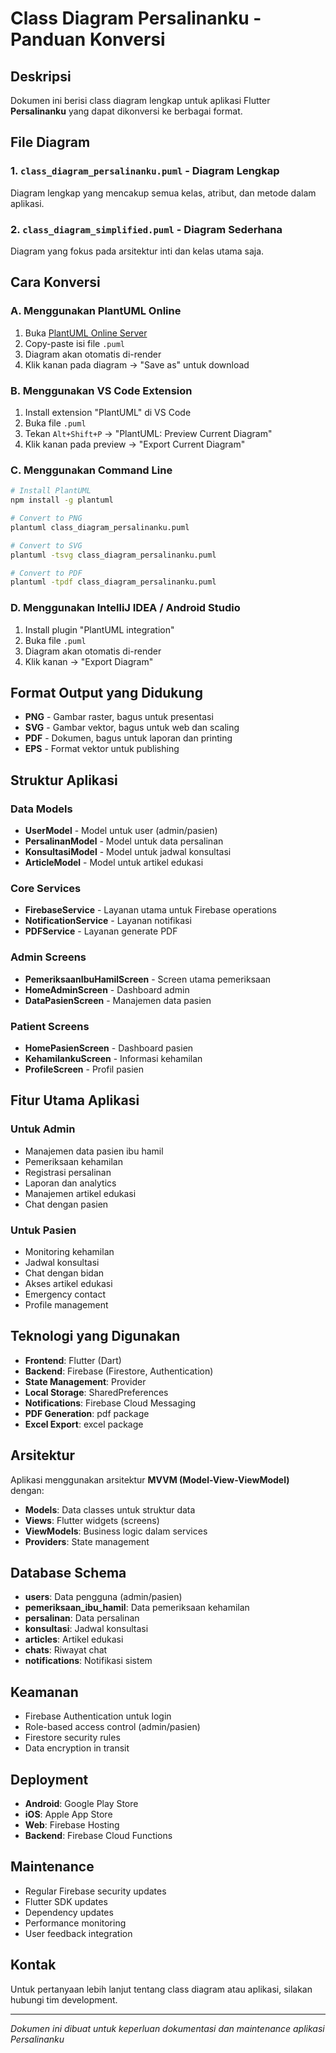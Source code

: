 # Class Diagram Persalinanku - Panduan Konversi

## Deskripsi
Dokumen ini berisi class diagram lengkap untuk aplikasi Flutter **Persalinanku** yang dapat dikonversi ke berbagai format.

## File Diagram

### 1. `class_diagram_persalinanku.puml` - Diagram Lengkap
Diagram lengkap yang mencakup semua kelas, atribut, dan metode dalam aplikasi.

### 2. `class_diagram_simplified.puml` - Diagram Sederhana
Diagram yang fokus pada arsitektur inti dan kelas utama saja.

## Cara Konversi

### A. Menggunakan PlantUML Online
1. Buka [PlantUML Online Server](http://www.plantuml.com/plantuml/uml/)
2. Copy-paste isi file `.puml`
3. Diagram akan otomatis di-render
4. Klik kanan pada diagram → "Save as" untuk download

### B. Menggunakan VS Code Extension
1. Install extension "PlantUML" di VS Code
2. Buka file `.puml`
3. Tekan `Alt+Shift+P` → "PlantUML: Preview Current Diagram"
4. Klik kanan pada preview → "Export Current Diagram"

### C. Menggunakan Command Line
```bash
# Install PlantUML
npm install -g plantuml

# Convert to PNG
plantuml class_diagram_persalinanku.puml

# Convert to SVG
plantuml -tsvg class_diagram_persalinanku.puml

# Convert to PDF
plantuml -tpdf class_diagram_persalinanku.puml
```

### D. Menggunakan IntelliJ IDEA / Android Studio
1. Install plugin "PlantUML integration"
2. Buka file `.puml`
3. Diagram akan otomatis di-render
4. Klik kanan → "Export Diagram"

## Format Output yang Didukung
- **PNG** - Gambar raster, bagus untuk presentasi
- **SVG** - Gambar vektor, bagus untuk web dan scaling
- **PDF** - Dokumen, bagus untuk laporan dan printing
- **EPS** - Format vektor untuk publishing

## Struktur Aplikasi

### Data Models
- **UserModel** - Model untuk user (admin/pasien)
- **PersalinanModel** - Model untuk data persalinan
- **KonsultasiModel** - Model untuk jadwal konsultasi
- **ArticleModel** - Model untuk artikel edukasi

### Core Services
- **FirebaseService** - Layanan utama untuk Firebase operations
- **NotificationService** - Layanan notifikasi
- **PDFService** - Layanan generate PDF

### Admin Screens
- **PemeriksaanIbuHamilScreen** - Screen utama pemeriksaan
- **HomeAdminScreen** - Dashboard admin
- **DataPasienScreen** - Manajemen data pasien

### Patient Screens
- **HomePasienScreen** - Dashboard pasien
- **KehamilankuScreen** - Informasi kehamilan
- **ProfileScreen** - Profil pasien

## Fitur Utama Aplikasi

### Untuk Admin
- Manajemen data pasien ibu hamil
- Pemeriksaan kehamilan
- Registrasi persalinan
- Laporan dan analytics
- Manajemen artikel edukasi
- Chat dengan pasien

### Untuk Pasien
- Monitoring kehamilan
- Jadwal konsultasi
- Chat dengan bidan
- Akses artikel edukasi
- Emergency contact
- Profile management

## Teknologi yang Digunakan
- **Frontend**: Flutter (Dart)
- **Backend**: Firebase (Firestore, Authentication)
- **State Management**: Provider
- **Local Storage**: SharedPreferences
- **Notifications**: Firebase Cloud Messaging
- **PDF Generation**: pdf package
- **Excel Export**: excel package

## Arsitektur
Aplikasi menggunakan arsitektur **MVVM (Model-View-ViewModel)** dengan:
- **Models**: Data classes untuk struktur data
- **Views**: Flutter widgets (screens)
- **ViewModels**: Business logic dalam services
- **Providers**: State management

## Database Schema
- **users**: Data pengguna (admin/pasien)
- **pemeriksaan_ibu_hamil**: Data pemeriksaan kehamilan
- **persalinan**: Data persalinan
- **konsultasi**: Jadwal konsultasi
- **articles**: Artikel edukasi
- **chats**: Riwayat chat
- **notifications**: Notifikasi sistem

## Keamanan
- Firebase Authentication untuk login
- Role-based access control (admin/pasien)
- Firestore security rules
- Data encryption in transit

## Deployment
- **Android**: Google Play Store
- **iOS**: Apple App Store
- **Web**: Firebase Hosting
- **Backend**: Firebase Cloud Functions

## Maintenance
- Regular Firebase security updates
- Flutter SDK updates
- Dependency updates
- Performance monitoring
- User feedback integration

## Kontak
Untuk pertanyaan lebih lanjut tentang class diagram atau aplikasi, silakan hubungi tim development.

---
*Dokumen ini dibuat untuk keperluan dokumentasi dan maintenance aplikasi Persalinanku*

